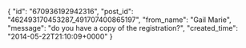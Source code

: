  {
   "id": "670936192942316",
   "post_id": "462493170453287_491707400865197",
   "from_name": "Gail Marie",
   "message": "do you have a copy of the registration?",
   "created_time": "2014-05-22T21:10:09+0000"
 }
